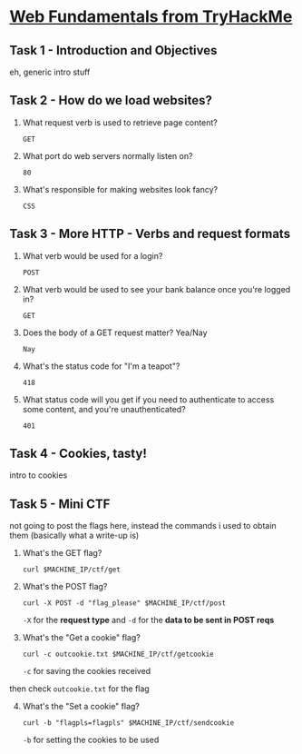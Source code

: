 # [Web Fundamentals from TryHackMe](https://tryhackme.com/room/webfundamentals)

## Task 1 - Introduction and Objectives

eh, generic intro stuff

## Task 2 - How do we load websites?

1. What request verb is used to retrieve page content?

    `GET`

2. What port do web servers normally listen on?

    `80`

3. What's responsible for making websites look fancy?

    `CSS`

## Task 3 - More HTTP - Verbs and request formats

1. What verb would be used for a login?

    `POST`

2. What verb would be used to see your bank balance once you're logged in?

    `GET`

3. Does the body of a GET request matter? Yea/Nay

    `Nay`

4. What's the status code for "I'm a teapot"?

    `418`

5. What status code will you get if you need to authenticate to access some content, and you're unauthenticated?

    `401`

## Task 4 - Cookies, tasty!

intro to cookies

## Task 5 - Mini CTF

not going to post the flags here, instead the commands i used to obtain them (basically what a write-up is)

1. What's the GET flag?

    `curl $MACHINE_IP/ctf/get`

2. What's the POST flag?

    `curl -X POST -d "flag_please" $MACHINE_IP/ctf/post`

    `-X` for the **request type** and `-d` for the **data to be sent in POST reqs**

3. What's the "Get a cookie" flag?

    `curl -c outcookie.txt $MACHINE_IP/ctf/getcookie`

    `-c` for saving the cookies received 

then check `outcookie.txt` for the flag

4. What's the "Set a cookie" flag?

    `curl -b "flagpls=flagpls" $MACHINE_IP/ctf/sendcookie`

    `-b` for setting the cookies to be used
